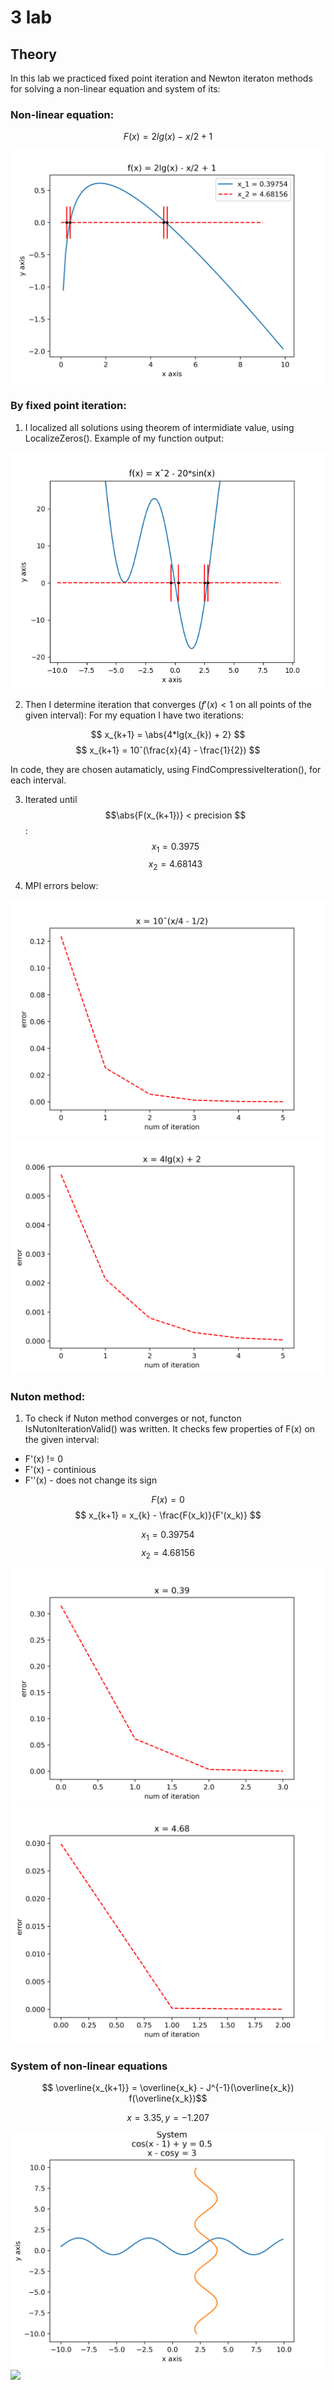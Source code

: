# 3 lab
## Theory
In this lab we practiced fixed point iteration and Newton iteraton methods for solving a non-linear equation and system of its:

### Non-linear equation:

$$ F(x) = 2lg(x) - x/2 + 1 $$
![](results/equation_plot.png)

### By fixed point iteration:


1) I localized all solutions using theorem of intermidiate value, using LocalizeZeros(). Example of my function output:

![](results/example_localize.png)

2) Then I determine iteration that converges ($f'(x) < 1$ on all points of the given interval): 
For my equation I have two iterations:

$$ x_{k+1} = \abs{4*lg(x_{k}) + 2} $$
$$ x_{k+1} = 10ˆ(\frac{x}{4} - \frac{1}{2}) $$

In code, they are chosen autamaticly, using FindCompressiveIteration(), for each interval.

3) Iterated until $$\abs{F(x_{k+1})} < precision $$:
$$ x_{1} = 0.3975 $$
$$ x_{2} = 4.68143 $$

4) MPI errors below:

![](results/error_simple/method_1.png)
![](results/error_simple/method_2.png)

### Nuton method:
1) To check if Nuton method converges or not, functon IsNutonIterationValid() was written. 
It checks few properties of F(x) on the given interval:
- F'(x) != 0
- F'(x) - continious
- F''(x) - does not change its sign

$$ F(x) = 0 $$
$$ x_{k+1} = x_{k} - \frac{F(x_k)}{F'(x_k)} $$

$$ x_{1} = 0.39754 $$
$$ x_{2} = 4.68156 $$


![](results/error_simple/Nuton_1.png)
![](results/error_simple/Nuton_2.png)

### System of non-linear equations

$$ \overline{x_{k+1}} = \overline{x_k} - J^{-1}(\overline{x_k}) f(\overline{x_k})$$

$$x = 3.35, y = -1.207$$

![](results/system_plot.png)
![](graphs/system_solutiuon_plot.png)